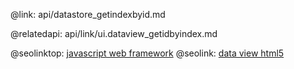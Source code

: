 @link: api/datastore_getindexbyid.md

@relatedapi:
	api/link/ui.dataview_getidbyindex.md

@seolinktop: [javascript web framework](https://webix.com)
@seolink: [data view html5](https://webix.com/widget/dataview/)